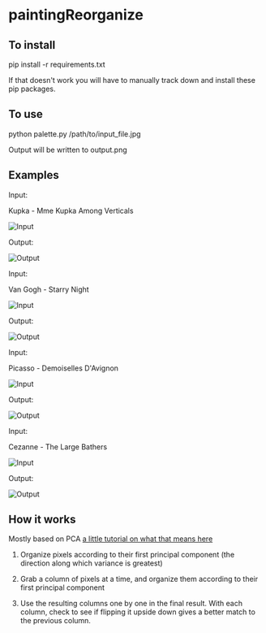 # paintingReorganize

## To install

pip install -r requirements.txt

If that doesn't work you will have to manually track down and install these pip packages.

## To use

python palette.py /path/to/input_file.jpg

Output will be written to output.png

## Examples
Input:

Kupka - Mme Kupka Among Verticals

![Input](input.jpg "Input")

Output:

![Output](output.png "Output")

Input:

Van Gogh - Starry Night

![Input](starry_night.png "Input")

Output:

![Output](starry_night_palette.png "Input")

Input:

Picasso - Demoiselles D'Avignon

![Input](demoiselles.jpg "Input")

Output:

![Output](demoiselles_palette.png "Input")


Input:

Cezanne - The Large Bathers

![Input](the_large_bathers.jpg "Input")

Output:

![Output](the_large_bathers_palette.png "Input")





## How it works
Mostly based on PCA [a little tutorial on what that means here](https://www.quora.com/Where-can-I-find-a-detailed-tutorial-about-the-principal-component-analysis)

1. Organize pixels according to their first principal component (the direction along which variance is greatest)

2. Grab a column of pixels at a time, and organize them according to their first principal component

3. Use the resulting columns one by one in the final result. With each column, check to see if flipping it upside down gives a better match to the previous column.

